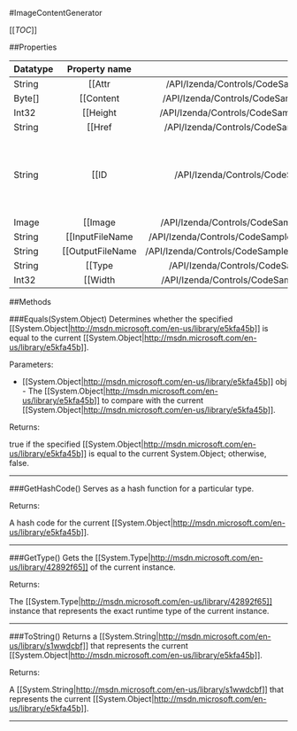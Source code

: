 #ImageContentGenerator

[[_TOC_]]

##Properties

|Datatype|Property name|Property description|Default Value|
|:-------|:----------:|:-----------------:|:-----------:|
|String|[[Attr|/API/Izenda/Controls/CodeSamples/Izenda_Controls_ImageContentGenerator_Attr]]||null|
|Byte[]|[[Content|/API/Izenda/Controls/CodeSamples/Izenda_Controls_FileContentGenerator_Content]]||[]|
|Int32|[[Height|/API/Izenda/Controls/CodeSamples/Izenda_Controls_ImageContentGenerator_Height]]||0|
|String|[[Href|/API/Izenda/Controls/CodeSamples/Izenda_Controls_ImageContentGenerator_Href]]||null|
|String|[[ID|/API/Izenda/Controls/CodeSamples/Izenda_Controls_FileContentGenerator_ID]]| Gets or sets the programmatic identifier assigned to this content generator. |String.Empty|
|Image|[[Image|/API/Izenda/Controls/CodeSamples/Izenda_Controls_ImageContentGenerator_Image]]||null|
|String|[[InputFileName|/API/Izenda/Controls/CodeSamples/Izenda_Controls_FileContentGenerator_InputFileName]]||null|
|String|[[OutputFileName|/API/Izenda/Controls/CodeSamples/Izenda_Controls_FileContentGenerator_OutputFileName]]||String.Empty|
|String|[[Type|/API/Izenda/Controls/CodeSamples/Izenda_Controls_FileContentGenerator_Type]]||image/|
|Int32|[[Width|/API/Izenda/Controls/CodeSamples/Izenda_Controls_ImageContentGenerator_Width]]||0|


##Methods

###Equals(System.Object)
Determines whether the specified [[System.Object|http://msdn.microsoft.com/en-us/library/e5kfa45b]] is equal to the current [[System.Object|http://msdn.microsoft.com/en-us/library/e5kfa45b]].

Parameters: 

* [[System.Object|http://msdn.microsoft.com/en-us/library/e5kfa45b]] obj  - The [[System.Object|http://msdn.microsoft.com/en-us/library/e5kfa45b]] to compare with the current [[System.Object|http://msdn.microsoft.com/en-us/library/e5kfa45b]].





Returns:

true if the specified [[System.Object|http://msdn.microsoft.com/en-us/library/e5kfa45b]] is equal to the current System.Object; otherwise, false.


---


###GetHashCode()
 Serves as a hash function for a particular type.  





Returns:

A hash code for the current [[System.Object|http://msdn.microsoft.com/en-us/library/e5kfa45b]].


---


###GetType()
Gets the [[System.Type|http://msdn.microsoft.com/en-us/library/42892f65]] of the current instance.





Returns:

The [[System.Type|http://msdn.microsoft.com/en-us/library/42892f65]] instance that represents the exact runtime type of the current instance.


---


###ToString()
Returns a [[System.String|http://msdn.microsoft.com/en-us/library/s1wwdcbf]] that represents the current [[System.Object|http://msdn.microsoft.com/en-us/library/e5kfa45b]].





Returns:

A [[System.String|http://msdn.microsoft.com/en-us/library/s1wwdcbf]] that represents the current [[System.Object|http://msdn.microsoft.com/en-us/library/e5kfa45b]].


---


